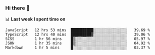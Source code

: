 ### Hi there 👋

<!--
**DBvc/DBvc** is a ✨ _special_ ✨ repository because its `README.md` (this file) appears on your GitHub profile.

Here are some ideas to get you started:

- 🔭 I’m currently working on ...
- 🌱 I’m currently learning ...
- 👯 I’m looking to collaborate on ...
- 🤔 I’m looking for help with ...
- 💬 Ask me about ...
- 📫 How to reach me: ...
- 😄 Pronouns: ...
- ⚡ Fun fact: ...
-->

📊 **Last week I spent time on**
<!--START_SECTION:waka-->

```text
JavaScript   12 hrs 53 mins  ██████████░░░░░░░░░░░░░░░   39.69 %
TypeScript   12 hrs 40 mins  █████████▓░░░░░░░░░░░░░░░   39.06 %
SCSS         1 hr 56 mins    █▒░░░░░░░░░░░░░░░░░░░░░░░   05.97 %
JSON         1 hr 35 mins    █▒░░░░░░░░░░░░░░░░░░░░░░░   04.92 %
Markdown     1 hr 5 mins     █░░░░░░░░░░░░░░░░░░░░░░░░   03.37 %
```

<!--END_SECTION:waka-->

